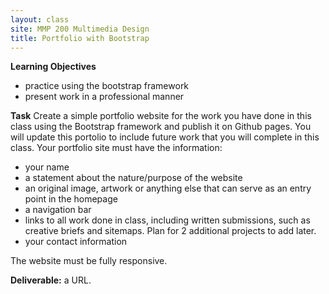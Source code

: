 ```yaml
---
layout: class
site: MMP 200 Multimedia Design
title: Portfolio with Bootstrap
---
```


**Learning Objectives** 
- practice using the bootstrap framework
- present work in a professional manner

**Task** 
Create a simple portfolio website for the work you have done in this class using the Bootstrap framework and publish it on Github pages. You will update this portolio to include future work that you will complete in this class. Your portfolio site must have the information: 
- your name
- a statement about the nature/purpose of the website
- an original image, artwork or anything else that can serve as an entry point in the homepage
- a navigation bar
- links to all work done in class, including written submissions, such as creative briefs and sitemaps. Plan for 2 additional projects to add later.
- your contact information

The website must be fully responsive.

**Deliverable:** a URL.
